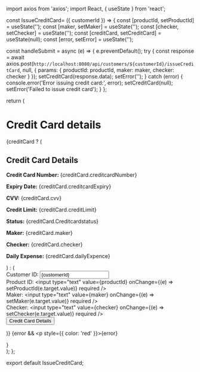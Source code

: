 
import axios from 'axios';
import React, { useState } from 'react';

const IssueCreditCard= ({ customerId }) => {
  const [productId, setProductId] = useState('');
  const [maker, setMaker] = useState('');
  const [checker, setChecker] = useState('');
  const [creditCard, setCreditCard] = useState(null);
  const [error, setError] = useState('');

  const handleSubmit = async (e) => {
    e.preventDefault();
    try {
      const response = await axios.post(`http://localhost:8080/api/customers/${customerId}/issueCreditCard`, null, {
        params: {
          productId: productId,
          maker: maker,
          checker: checker
        }
      });
      setCreditCard(response.data);
      setError('');
    } catch (error) {
      console.error('Error issuing credit card:', error);
      setCreditCard(null);
      setError('Failed to issue credit card');
    }
  };

  return (
    <div>
      <h1>Credit Card details</h1>
      {creditCard ? (
        <div>
          <h2>Credit Card Details</h2>
          <p><strong>Credit Card Number:</strong> {creditCard.creditcardNumber}</p>
          <p><strong>Expiry Date:</strong> {creditCard.creditcardExpiry}</p>
          <p><strong>CVV:</strong> {creditCard.cvv}</p>
          <p><strong>Credit Limit:</strong> {creditCard.creditLimit}</p>
          <p><strong>Status:</strong> {creditCard.Creditcardstatus}</p>
          <p><strong>Maker:</strong> {creditCard.maker}</p>
          <p><strong>Checker:</strong> {creditCard.checker}</p>
          <p><strong>Daily Expense:</strong> {creditCard.dailyExpence}</p>
        </div>
      ) : (
        <form onSubmit={handleSubmit}>
          <div>
            <label>Customer ID:</label>
            <input
              type="text"
              value={customerId}
              readOnly
            />
          </div>
          <div>
            <label>Product ID:</label>
            <input
              type="text"
              value={productId}
              onChange={(e) => setProductId(e.target.value)}
              required
            />
          </div>
          <div>
            <label>Maker:</label>
            <input
              type="text"
              value={maker}
              onChange={(e) => setMaker(e.target.value)}
              required
            />
          </div>
          <div>
            <label>Checker:</label>
            <input
              type="text"
              value={checker}
              onChange={(e) => setChecker(e.target.value)}
              required
            />
          </div>
          <button type="submit"> Credit Card Details</button>
        </form>
      )}
      {error && <p style={{ color: 'red' }}>{error}</p>}
    </div>
  );
};

export default IssueCreditCard;
